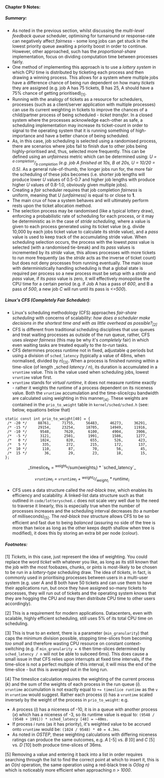 #### Chapter 9 Notes:
##### Summary:
* As noted in the previous section, whilst discussing the _multi-level feedback queue_ scheduler, optimising for turnaround or response-rate can negatively affect _fairness_ - some long jobs can get stuck in the lowest priority queue awaiting a priority boost in order to continue. However, other approached, such has the _proportional-share_ implementation, focus on dividing computation time between processes fairly.
* One method of implementing this approach is to use a _lottery system_ in which CPU time is distributed by ticketing each process and then drawing a winning process. This allows for a system where multiple jobs have a difference chance of being run dependent on how many _tickets_ they are assigned (e.g. job A has 75 tickets, B has 25, A should have a 75% chance of getting prioritised)<sub>[1]</sub>.
* Running with the analogy of tickets as a resource for schedulers, processes (such as a client/server application with multiple processes) can use its current weighting in tickets to improve the chances of a child/partner process of being scheduled - _ticket transfer_. In a closed system where the processes acknowledge each-other as safe, a scheduling implementation may increase its ticket-count in order to signal to the operating system that it is running something of high-importance and have a better chance of being scheduled.
* As, in this case, job scheduling is selected using a randomised process, there are scenarios where jobs fail to finish due to other jobs being highly-prioritised and, thus, selected more frequently. This can be defined using an _unfairness_ metric which can be determined using: _U = <sup>a completion</sup>/<sub>b completion</sub> (e.g. job A finished at 10s, B at 20s, U = 10/20 = 0.5)_. As a general rule-of-thumb, the longer jobs run for, the more fair the scheduling of these jobs becomes (i.e. shorter job lengths will produce lower _U_ values of 0.5-0.7 and higher job lengths with produce higher _U_ values of 0.8-1.0, obviously given multiple jobs).
* Creating a _fair_ scheduler requires that job completion _fairness_ is uniform, meaning that _U (unfairness)_ is equal to or close to __1__.
* The main crux of how a system behaves and will ultimately perform rests upon the ticket allocation method.
* The selection process may be randomised (like a typical lottery draw), enforcing a probabilistic rate of scheduling for each process, or it may be deterministic as in the case of _stride scheduling_, where a value is given to each process generated using its ticket value (e.g. divide 10,000 by each jobs ticket value to calculate its stride value), and a _pass_ value is used to keep track of the accumulating stride value. When scheduling selection occurs, the process with the lowest _pass_ value is selected (with a randomised tie-break) and its _pass_ values is incremented by its _stride_ value, this allows processes with more tickets to run more frequently (as the _stride_ acts as the inverse of ticket count) but does not deny processes from running eventually. The main issue with deterministically handling scheduling is that a global state is required per process so a new process must be setup with a _stride_ and _pass_ value, if its _pass_ value is zero, it will effectively monopolise the CPU time for a certain period (e.g. if Job A has a pass of _600_, and B a pass of _500_, a new job _C_ will run until its pass is _<=500_).
  
##### Linux's CFS (Completely Fair Scheduler):
* Linux's scheduling methodology (CFS) approaches _fair-share scheduling_ with concerns of scalability: _how does a scheduler make decisions in the shortest time and with as little overhead as possible?<sub>[2]</sub>_ 
* CFS is different from traditional scheduling disciplines that use queues and treat waiting processes as outside of the run queue, rather, CFS uses _sleeper fairness_ (this may be why it's _completely_ fair) in which even waiting tasks are treated equally to the _to-run_ tasks.
* CFS determines process runtime not in fixed, adjustable _q_ periods but using a division of `sched_latency` (typically a value of 48ms, when normalised, divided by _n_)<sub>[3]</sub>. When a process is finished running within a time-slice (of length _sched _latency / n_), its duration is accumulated in a `vruntime` value. This is the value used when scheduling jobs, lowest `vruntime` value first.
* `vruntime` stands for _virtual runtime_, it does not measure runtime exactly - rather it weights the runtime of a process dependent on its niceness value. Both the `vruntime` accumulation and the time-slice/cpu bandwidth are calculated using weighting in this manner<sub>[4]</sub>. These weights are contained in the `prio_to_weight` table in `kernel/sched/sched.h` (see: below, equations below that)

```
static const int prio_to_weight[40] = {
 /* -20 */     88761,     71755,     56483,     46273,     36291,
 /* -15 */     29154,     23254,     18705,     14949,     11916,
 /* -10 */      9548,      7620,      6100,      4904,      3906,
 /*  -5 */      3121,      2501,      1991,      1586,      1277,
 /*   0 */      1024,       820,       655,       526,       423,
 /*   5 */       335,       272,       215,       172,       137,
 /*  10 */       110,        87,        70,        56,        45,
 /*  15 */        36,        29,        23,        18,        15,
};
```

<center>_timeslice<sub>k</sub> = <sup>weight<sub>k</sub></sup>/sum(weights<sub>i</sub>) * `sched_latency`_

_`vruntime`<sub>i</sub> = `vruntime`<sub>i</sub> + <sup>weight<sub>0</sub></sup>/<sub>weight<sub>i</sub></sub> * runtime<sub>i</sub>_ </center>

* CFS uses a data structure called the _red-black tree_, which enables its efficiency and scalability. A linked-list data structure such as that outlined in `code/lotterysched.c` does not scale very well due to the need to traverse it linearly, this is especially true when the number of processes increases and the scheduling interval decreases (to a number of milliseconds)<sub>[5]</sub>. The _red-black tree_ structure allows CFS to be so efficient and fast due to being _balanced_ (assuring no side of the tree is more than twice as long as the other keeps depth shallow when tree is modified), it does this by storing an extra bit per node (colour). 
                                                                                                                                                                                                                                                                                                                                                                                                                                                                                                                                                       
##### Footnotes:

[1] _Tickets_, in this case, just represent the idea of weighting. You could replace the word _ticket_ with whatever you like, as long as its still known that the job with the most foobazes, chunks, or pints is most-likely to be chosen to be run in a _lottery-type_ scheduling draw. The idea of _tickets_, in fact, is commonly used in prioritising processes between users in a multi-user system (e.g. user A and B both have 50 tickets and can use them to have their applications run, but once they have assigned so-many tickets to processes, they will run out of tickets and the operating system knows that they are hogging the CPU and may then distribute CPU time to other users accordingly).

[2] This is a requirement for modern applications. Datacenters, even with scalable, highly efficient scheduling, still uses 5% of its total CPU time on scheduling.

[3] This is true to an extent, there is a parameter (`min_granularity`) that caps the minimum division possible, stopping time-slices from becoming _too small_ and therefore wasting CPU resource on constant context-switching (e.g. if `min_granularity = 6` then time-slices determined by `sched_latency / n` will not be able to subceed 6ms). This does cause a small issue in that CFS relies upon interrupts at fixed time intervals, if the time-slice is not a perfect multiple of this interval, it will miss the end of the time-slice - but this is averaged out in the long run.

[4] The timeslice calculation requires the weighting of the current process (_k_) and the sum of the weights of each process in the run queue (_i_). `vruntime` accumulation is not exactly equal to `+= timeslice runtime` as the `v` in `vruntime` would suggest. Rather each process (_i_) has a `vruntime` scaled inversely by the weight of the process in `prio_to_weight`: e.g.

* A process (_i_) has a niceness of -10, it is in a queue with another process (_x_) which has a niceness of -3, so its runtime value is equal to: `(9548 / (9548 + 1991)) * sched_latency [48] = ~40ms. `
* If process _i_ runs (as it has priority), it's weighted value to be accrued onto `vruntime` would be: `(1024 / 9548) * 40 = 4.3ms`. 
* As noted in _OSTEP_, these weighting calculations with differing niceness ratings can produce the same outcomes, e.g. _A_ [-5] vs. _B_ [0] and _C_ [5] vs. _D_ [10] both produce time-slices of 36ms.

[5] Removing a value and entering it back into a list in order requires searching through the list to find the correct point at which to insert it, this is an _O(n)_ operation, the same operation using a red-black tree is _O(log n)_ which is noticeably more efficient when approaching _n > 1000_.